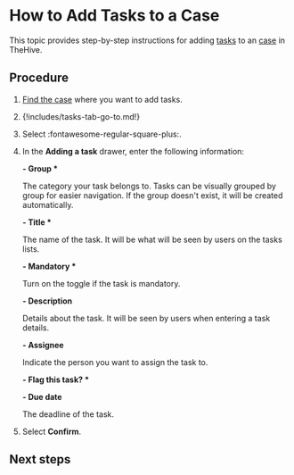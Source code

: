 # How to Add Tasks to a Case

This topic provides step-by-step instructions for adding [tasks](../tasks/about-tasks.md) to an [case](../cases/about-cases.md) in TheHive.

## Procedure

1. [Find the case](../search-for-cases/find-a-case.md) where you want to add tasks.

2. {!includes/tasks-tab-go-to.md!}

3. Select :fontawesome-regular-square-plus:.

4. In the **Adding a task** drawer, enter the following information:

    **- Group \***

    The category your task belongs to. Tasks can be visually grouped by group for easier navigation. If the group doesn't exist, it will be created automatically.

    **- Title \***

    The name of the task. It will be what will be seen by users on the tasks lists.

    **- Mandatory \***

    Turn on the toggle if the task is mandatory.

    **- Description**

    Details about the task. It will be seen by users when entering a task details.

    **- Assignee**

    Indicate the person you want to assign the task to.

    **- Flag this task? \***

    **- Due date**

    The deadline of the task.

5. Select **Confirm**.

## Next steps